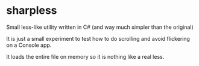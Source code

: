 # sharpless
Small less-like utility written in C# (and way much simpler than the original)

It is just a small experiment to test how to do scrolling and avoid flickering on a Console app.

It loads the entire file on memory so it is nothing like a real less.
